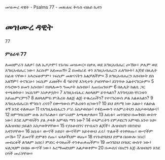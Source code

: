 ﻿
 መዝሙረ ዳዊት - Psalms 77 - መጽሐፍ ቅዱስ ብሉይ ኪዳን
# መዝሙረ ዳዊት
77
### ምዕራፍ 77
ለመዘምራን አለቃ፤ ስለ ኤዶታም፤ የአሳፍ መዝሙር። 
 በቃሌ ወደ እግዚአብሔር ጮኽሁ፥ ቃሌም ወደ እግዚአብሔር ነው፥ እርሱም አደመጠኝ።
2  በመከራዬ ቀን እግዚአብሔርን ፈለግሁት፤ እጆቼ በሌሊት በፊቱ ናቸው፥ አላረፍሁምም፥ ነፍሴም መጽናናትን አልቻለችም።
3  እግዚአብሔርን አሰብሁት ደስ አለኝም፤ ተናገርሁ፥ ነፍሴም ፈዘዘች።
4  ዓይኖቼ እንዲተጉ ያዝሃቸው፤ ደነገጥሁ አልተናገርሁም።
5  የዱሮውን ዘመን አሰብሁ፤ የዘላለሙን ዓመታት አሰብሁ፤ አጠናጠንሁም
6  በሌሊት ከልቤ ጋር ተጫወትሁ፥ ነፍሴንም አነቃቃኋት።
7  እግዚአብሔር ለዘላለም ይጥላልን? እንግዲህስ ቸርነቱን አይጨምርምን?
8  ለዘላለምስ ምሕረቱ ለልጅ ልጅ ተቈረጠችን? የተናገረውስ ቃል አልቆአልን?
9  እግዚአብሔርስ ሞገሱን ረሳን? በቍጣውስ ምሕረቱን ዘጋውን?
10  ይህ ድካሜ ነው አልሁ፥ የልዑል ቀኝ እንደ ተለወጠ።
11  የእግዚአብሔርን ሥራ አስታወስሁ፤ የቀደመውን ተአምራትህን አስታወሳለሁና፤
12  በምግባርህም ሁሉ እናገራለሁ፥ በሥራህም እጫወታለሁ።
13  አቤቱ፥ መንገድህ በመቅደስ ውስጥ ነው፤ እንደ አምላካችን ያለ ታላቅ አምላክ ማን ነው?
14  ተኣምራትን የምታደርግ አምላክ አንተ ነህ። ለሕዝብህ ኃይልን አስታወቅሃቸው።
15  የያዕቆብንና የዮሴፍን ልጆች፥ ሕዝብህን በክንድህ አዳንሃቸው።
16  አቤቱ፥ ውኆች አዩህ፥ ውኆችም አይተውህ ፈሩ፤ ጥልቆች ተነዋወጡ፥ ውኆችም ጮኹ።
17  ደመኖች ድምፅን ሰጡ፥ ፍላጾችህም ወጡ።
18  የነጐድጓድህ ድምፅ በዐውሎ ነበረ፤ መብረቆች ለዓለም አበሩ፤ ምድር ተናወጠች ተንቀጠቀጠችም።
19  መንገድህ በባህር ውስጥ ነው፥ ፍለጋህም በብዙ ውኆች ነው፥ አረማመድህም አልታወቀም።
20  በሙሴና በአሮን እጅ ሕዝብህን እንደ በጎች መራሃቸው። 
